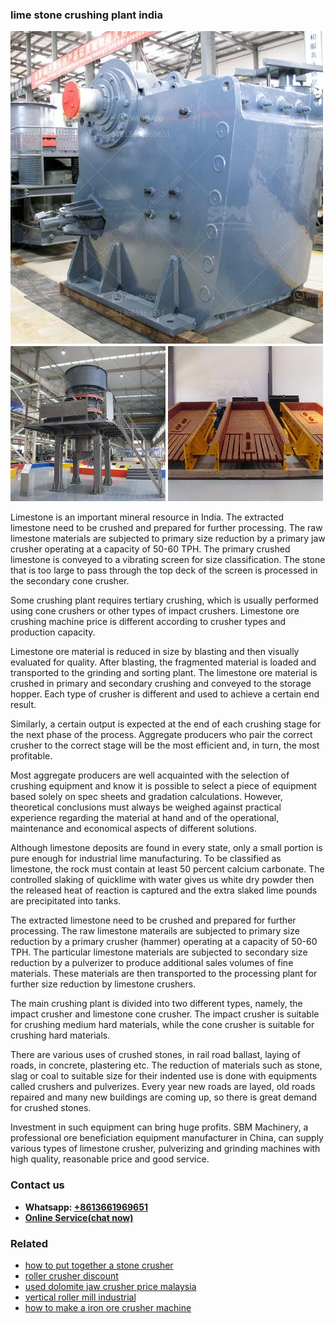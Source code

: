 <h3>lime stone crushing plant india</h3><img src='1703042142.jpg' alt=''><p>Limestone is an important mineral resource in India. The extracted limestone need to be crushed and prepared for further processing. The raw limestone materials are subjected to primary size reduction by a primary jaw crusher operating at a capacity of 50-60 TPH. The primary crushed limestone is conveyed to a vibrating screen for size classification. The stone that is too large to pass through the top deck of the screen is processed in the secondary cone crusher.</p><p>Some crushing plant requires tertiary crushing, which is usually performed using cone crushers or other types of impact crushers. Limestone ore crushing machine price is different according to crusher types and production capacity.</p><p>Limestone ore material is reduced in size by blasting and then visually evaluated for quality. After blasting, the fragmented material is loaded and transported to the grinding and sorting plant. The limestone ore material is crushed in primary and secondary crushing and conveyed to the storage hopper. Each type of crusher is different and used to achieve a certain end result.</p><p>Similarly, a certain output is expected at the end of each crushing stage for the next phase of the process. Aggregate producers who pair the correct crusher to the correct stage will be the most efficient and, in turn, the most profitable.</p><p>Most aggregate producers are well acquainted with the selection of crushing equipment and know it is possible to select a piece of equipment based solely on spec sheets and gradation calculations. However, theoretical conclusions must always be weighed against practical experience regarding the material at hand and of the operational, maintenance and economical aspects of different solutions.</p><p>Although limestone deposits are found in every state, only a small portion is pure enough for industrial lime manufacturing. To be classified as limestone, the rock must contain at least 50 percent calcium carbonate. The controlled slaking of quicklime with water gives us white dry powder then the released heat of reaction is captured and the extra slaked lime pounds are precipitated into tanks.</p><p>The extracted limestone need to be crushed and prepared for further processing. The raw limestone materails are subjected to primary size reduction by a primary crusher (hammer) operating at a capacity of 50-60 TPH. The particular limestone materials are subjected to secondary size reduction by a pulverizer to produce additional sales volumes of fine materials. These materials are then transported to the processing plant for further size reduction by limestone crushers.</p><p>The main crushing plant is divided into two different types, namely, the impact crusher and limestone cone crusher. The impact crusher is suitable for crushing medium hard materials, while the cone crusher is suitable for crushing hard materials.</p><p>There are various uses of crushed stones, in rail road ballast, laying of roads, in concrete, plastering etc. The reduction of materials such as stone, slag or coal to suitable size for their indented use is done with equipments called crushers and pulverizes. Every year new roads are layed, old roads repaired and many new buildings are coming up, so there is great demand for crushed stones.</p><p>Investment in such equipment can bring huge profits. SBM Machinery, a professional ore beneficiation equipment manufacturer in China, can supply various types of limestone crusher, pulverizing and grinding machines with high quality, reasonable price and good service.</p><h3>Contact us</h3><ul><li><strong>Whatsapp:&nbsp;<a href="https://wa.me/8613661969651">+8613661969651</a></strong></li><li><a href="https://swt.shibang-china.com/?git&amp;zhl&amp;lime stone crushing plant india"><strong>Online Service(chat now)</strong></a></li></ul><h3>Related</h3><ul><li><a href='how to put together a stone crusher.md'>how to put together a stone crusher</a></li><li><a href='roller crusher discount.md'>roller crusher discount</a></li><li><a href='used dolomite jaw crusher price malaysia.md'>used dolomite jaw crusher price malaysia</a></li><li><a href='vertical roller mill industrial.md'>vertical roller mill industrial</a></li><li><a href='how to make a iron ore crusher machine.md'>how to make a iron ore crusher machine</a></li></ul>